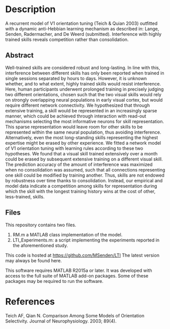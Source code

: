 # Description
A recurrent model of V1 orientation tuning (Teich & Quian 2003) outfitted with a dynamic anti-Hebbian learning mechanism as described in:
Lange, Senden, Radermacher, and De Weerd (submitted). Interference with highly trained skills reveals  competition rather than consolidation.

## Abstract
Well-trained skills are considered robust and long-lasting. In line with this, interference between different skills has only been reported when trained in single sessions separated by hours to days. However, it is unknown whether, and to what extent, highly trained skills would resist interference. Here, human participants underwent prolonged training in precisely judging two different orientations, chosen such that the two visual skills would rely on strongly overlapping neural populations in early visual cortex, but would require different network connectivity. We hypothesized that through extensive training, a skill would be represented in an increasingly sparse manner, which could be achieved through interaction with read-out mechanisms selecting the most informative neurons for skill representation. This sparse representation would leave room for other skills to be represented within the same neural population, thus avoiding interference. Alternatively, even the most long-standing skills representing the highest expertise might be erased by other experience. We fitted a network model of V1 orientation tuning with learning rules according to these two hypotheses. We found that a visual skill trained extensively over a month could be erased by subsequent extensive training on a different visual skill. The prediction accuracy of the amount of interference was maximized when no consolidation was assumed, such that all connections representing one skill could be modified by training another. Thus, skills are not endowed by robustness over time thanks to consolidation. Instead, our empirical and model data indicate a competition among skills for representation during which the skill with the longest training history wins at the cost of other, less-trained, skills.

## Files
This repository contains two files.
1. RM.m a MATLAB class implementation of the model.
2. LTI_Experiments.m: a script implementing the experiments reported in the aforementioned study.

This code is hosted at https://github.com/MSenden/LTI
The latest version may always be found here.

This software requires MATLAB R2015a or later. It was developed with access to the full suite of MATLAB add-on packages.
Some of these packages may be required to run the software.

# References
Teich AF, Qian N. Comparison Among Some Models of Orientation Selectivity. Journal of Neurophysiology. 2003; 89(4).


